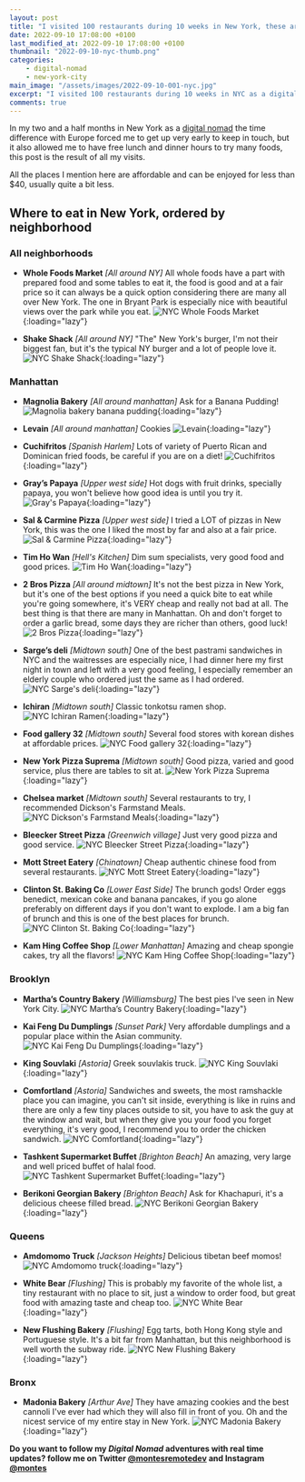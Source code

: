 ```yaml
---
layout: post
title: "I visited 100 restaurants during 10 weeks in New York, these are my favorites"
date: 2022-09-10 17:08:00 +0100
last_modified_at: 2022-09-10 17:08:00 +0100
thumbnail: "2022-09-10-nyc-thumb.png"
categories:
    - digital-nomad
    - new-york-city
main_image: "/assets/images/2022-09-10-001-nyc.jpg"
excerpt: "I visited 100 restaurants during 10 weeks in NYC as a digital nomad, these are my favorites."
comments: true
---
```


In my two and a half months in New York as a [digital nomad](/category/digital-nomad) the time difference with Europe forced me to get up very early to keep in touch, but it also allowed me to have free lunch and dinner hours to try many foods, this post is the result of all my visits.

All the places I mention here are affordable and can be enjoyed for less than $40, usually quite a bit less.

## Where to eat in New York, ordered by neighborhood ##

### All neighborhoods ###

* **Whole Foods Market** *[All around NY]* All whole foods have a part with prepared food and some tables to eat it, the food is good and at a fair price so it can always be a quick option considering there are many all over New York. The one in Bryant Park is especially nice with beautiful views over the park while you eat.
![NYC Whole Foods Market](/assets/images/2022-09-10-027-nyc-whole-foods-market.jpg "Whole Foods Market"){:loading="lazy"}

* **Shake Shack** *[All around NY]* "The" New York's burger, I'm not their biggest fan, but it's the typical NY burger and a lot of people love it.
![NYC Shake Shack](/assets/images/2022-09-10-006-nyc-shake-shack.jpg "NYC Shake Shack"){:loading="lazy"}

### Manhattan ###

* **Magnolia Bakery** *[All around manhattan]* Ask for a Banana Pudding!
![Magnolia bakery banana pudding](/assets/images/2022-09-10-003-nyc-magnolia-bakery-banana-pudding.jpg "Magnolia bakery banana pudding"){:loading="lazy"}

* **Levain** *[All around manhattan]* Cookies
![Levain](/assets/images/2022-09-10-005-nyc-levain-cookies.jpg "Levain"){:loading="lazy"}

* **Cuchifritos** *[Spanish Harlem]* Lots of variety of Puerto Rican and Dominican fried foods, be careful if you are on a diet!
![Cuchifritos](/assets/images/2022-09-10-004-nyc-cuchifritos.jpg "NYC Cuchifritos"){:loading="lazy"}

* **Gray’s Papaya** *[Upper west side]* Hot dogs with fruit drinks, specially papaya, you won't believe how good idea is until you try it.
![Gray's Papaya](/assets/images/2022-09-10-002-nyc-grays-papaya.jpg "Gray's Papaya"){:loading="lazy"}

* **Sal & Carmine Pizza** *[Upper west side]* I tried a LOT of pizzas in New York, this was the one I liked the most by far and also at a fair price.
![Sal & Carmine Pizza](/assets/images/2022-09-10-007-nyc-sal-and-carmine-pizza.jpg "Sal & Carmine Pizza"){:loading="lazy"}

* **Tim Ho Wan** *[Hell's Kitchen]* Dim sum specialists, very good food and good prices.
![Tim Ho Wan](/assets/images/2022-09-10-008-nyc-tim-ho-wan.jpg "Tim Ho Wan"){:loading="lazy"}

* **2 Bros Pizza** *[All around midtown]* It's not the best pizza in New York, but it's one of the best options if you need a quick bite to eat while you're going somewhere, it's VERY cheap and really not bad at all. The best thing is that there are many in Manhattan. Oh and don't forget to order a garlic bread, some days they are richer than others, good luck!
![2 Bros Pizza](/assets/images/2022-09-10-009-nyc-2-bros-pizza.jpg "2 Bros Pizza"){:loading="lazy"}

* **Sarge’s deli** *[Midtown south]* One of the best pastrami sandwiches in NYC and the waitresses are especially nice, I had dinner here my first night in town and left with a very good feeling, I especially remember an elderly couple who ordered just the same as I had ordered.
![NYC Sarge's deli](/assets/images/2022-09-10-001-nyc-sarges-deli.jpg "NYC Sarge's deli"){:loading="lazy"}

* **Ichiran** *[Midtown south]* Classic tonkotsu ramen shop.
![NYC Ichiran Ramen](/assets/images/2022-09-10-010-nyc-ichiran.jpg "NYC Ichiran Ramen"){:loading="lazy"}

* **Food gallery 32** *[Midtown south]* Several food stores with korean dishes at affordable prices.
![NYC Food gallery 32](/assets/images/2022-09-10-028-nyc-food-gallery-32.jpg "Food gallery 32"){:loading="lazy"}

* **New York Pizza Suprema** *[Midtown south]* Good pizza, varied and good service, plus there are tables to sit at.
![New York Pizza Suprema](/assets/images/2022-09-10-011-nyc-new-york-pizza-suprema.jpg "New York Pizza Suprema"){:loading="lazy"}

* **Chelsea market** *[Midtown south]* Several restaurants to try, I recommended Dickson's Farmstand Meals.
![NYC Dickson's Farmstand Meals](/assets/images/2022-09-10-012-nyc-dicksons-farmstand-meals.jpg "Dickson's Farmstand Meals"){:loading="lazy"}

* **Bleecker Street Pizza** *[Greenwich village]* Just very good pizza and good service.
![NYC Bleecker Street Pizza](/assets/images/2022-09-10-013-nyc-bleecker-street-pizza.jpg "Bleecker Street Pizza"){:loading="lazy"}

* **Mott Street Eatery** *[Chinatown]* Cheap authentic chinese food from several restaurants.
![NYC Mott Street Eatery](/assets/images/2022-09-10-014-nyc-mott-street-eatery.jpg "Mott Street Eatery"){:loading="lazy"}

* **Clinton St. Baking Co** *[Lower East Side]* The brunch gods! Order eggs benedict, mexican coke and banana pancakes, if you go alone preferably on different days if you don't want to explode. I am a big fan of brunch and this is one of the best places for brunch.
![NYC Clinton St. Baking Co](/assets/images/2022-09-10-015-nyc-clinton-st-baking-co.jpg "Clinton St. Baking Co"){:loading="lazy"}

* **Kam Hing Coffee Shop** *[Lower Manhattan]* Amazing and cheap spongie cakes, try all the flavors!
![NYC Kam Hing Coffee Shop](/assets/images/2022-09-10-016-nyc-kam-hing-coffee-shop.jpg "Kam Hing Coffee Shop"){:loading="lazy"}

### Brooklyn ###

* **Martha’s Country Bakery** *[Williamsburg]* The best pies I've seen in New York City.
![NYC Martha’s Country Bakery](/assets/images/2022-09-10-020-nyc-marthas-country-bakery.jpg "Martha’s Country Bakery"){:loading="lazy"}

* **Kai Feng Du Dumplings** *[Sunset Park]* Very affordable dumplings and a popular place within the Asian community.
![NYC Kai Feng Du Dumplings](/assets/images/2022-09-10-021-nyc-kai-feng-du-dumplings.jpg "Kai Feng Du Dumplings"){:loading="lazy"}

* **King Souvlaki** *[Astoria]* Greek souvlakis truck.
![NYC King Souvlaki](/assets/images/2022-09-10-022-nyc-king-souvlaki.jpg "King Souvlaki"){:loading="lazy"}

* **Comfortland** *[Astoria]* Sandwiches and sweets, the most ramshackle place you can imagine, you can't sit inside, everything is like in ruins and there are only a few tiny places outside to sit, you have to ask the guy at the window and wait, but when they give you your food you forget everything, it's very good, I recommend you to order the chicken sandwich.
![NYC Comfortland](/assets/images/2022-09-10-023-nyc-comfortland.jpg "Comfortland"){:loading="lazy"}

* **Tashkent Supermarket Buffet** *[Brighton Beach]* An amazing, very large and well priced buffet of halal food.
![NYC Tashkent Supermarket Buffet](/assets/images/2022-09-10-025-nyc-tashkent-supermarket-buffet.jpg "Tashkent Supermarket Buffet"){:loading="lazy"}

* **Berikoni Georgian Bakery** *[Brighton Beach]* Ask for Khachapuri, it's a delicious cheese filled bread.
![NYC Berikoni Georgian Bakery](/assets/images/2022-09-10-026-nyc-berikoni-georgian-bakery.jpg "Berikoni Georgian Bakery"){:loading="lazy"}

### Queens ###

* **Amdomomo Truck** *[Jackson Heights]* Delicious tibetan beef momos!
![NYC Amdomomo truck](/assets/images/2022-09-10-017-nyc-amdomomo-truck.jpg "Amdomomo truck"){:loading="lazy"}

* **White Bear** *[Flushing]* This is probably my favorite of the whole list, a tiny restaurant with no place to sit, just a window to order food, but great food with amazing taste and cheap too.
![NYC White Bear](/assets/images/2022-09-10-018-nyc-white-bear.jpg "White Bear"){:loading="lazy"}

* **New Flushing Bakery** *[Flushing]* Egg tarts, both Hong Kong style and Portuguese style. It's a bit far from Manhattan, but this neighborhood is well worth the subway ride.
![NYC New Flushing Bakery](/assets/images/2022-09-10-019-nyc-new-flushing-bakery.jpg "New Flushing Bakery"){:loading="lazy"}

### Bronx ###

* **Madonia Bakery** *[Arthur Ave]* They have amazing cookies and the best cannoli I've ever had which they will also fill in front of you. Oh and the nicest service of my entire stay in New York.
![NYC Madonia Bakery](/assets/images/2022-09-10-024-nyc-madonia-bakery.jpg "Madonia Bakery"){:loading="lazy"}

**Do you want to follow my *Digital Nomad* adventures with real time updates? follow me on Twitter [@montesremotedev](https://twitter.com/montesremotedev) and Instagram [@montes](https://instagram.com/montes)**